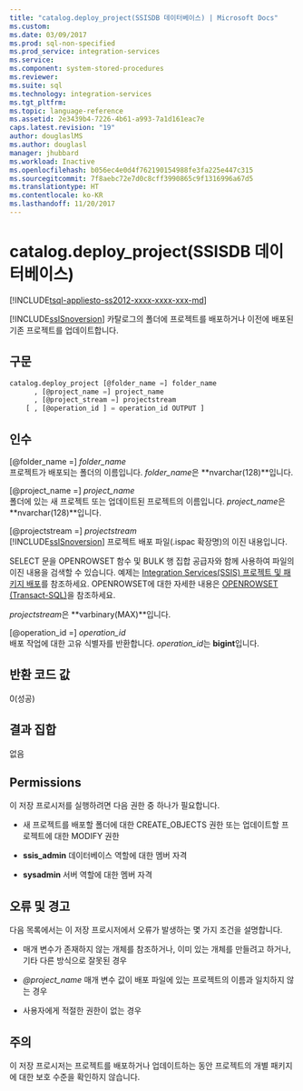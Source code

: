 ```yaml
---
title: "catalog.deploy_project(SSISDB 데이터베이스) | Microsoft Docs"
ms.custom: 
ms.date: 03/09/2017
ms.prod: sql-non-specified
ms.prod_service: integration-services
ms.service: 
ms.component: system-stored-procedures
ms.reviewer: 
ms.suite: sql
ms.technology: integration-services
ms.tgt_pltfrm: 
ms.topic: language-reference
ms.assetid: 2e3439b4-7226-4b61-a993-7a1d161eac7e
caps.latest.revision: "19"
author: douglaslMS
ms.author: douglasl
manager: jhubbard
ms.workload: Inactive
ms.openlocfilehash: b056ec4e0d4f762190154988fe3fa225e447c315
ms.sourcegitcommit: 7f8aebc72e7d0c8cff3990865c9f1316996a67d5
ms.translationtype: HT
ms.contentlocale: ko-KR
ms.lasthandoff: 11/20/2017
---
```

# <a name="catalogdeployproject-ssisdb-database"></a>catalog.deploy_project(SSISDB 데이터베이스)
[!INCLUDE[tsql-appliesto-ss2012-xxxx-xxxx-xxx-md](../../includes/tsql-appliesto-ss2012-xxxx-xxxx-xxx-md.md)]

  [!INCLUDE[ssISnoversion](../../includes/ssisnoversion-md.md)] 카탈로그의 폴더에 프로젝트를 배포하거나 이전에 배포된 기존 프로젝트를 업데이트합니다.  
  
## <a name="syntax"></a>구문  
  
```sql  
catalog.deploy_project [@folder_name =] folder_name   
      , [@project_name =] project_name   
      , [@project_stream =] projectstream   
    [ , [@operation_id ] = operation_id OUTPUT ]   
```  
  
## <a name="arguments"></a>인수  
 [@folder_name =] *folder_name*  
 프로젝트가 배포되는 폴더의 이름입니다. *folder_name*은 **nvarchar(128)**입니다.  
  
 [@project_name =] *project_name*  
 폴더에 있는 새 프로젝트 또는 업데이트된 프로젝트의 이름입니다. *project_name*은 **nvarchar(128)**입니다.  
  
 [@projectstream =] *projectstream*  
 [!INCLUDE[ssISnoversion](../../includes/ssisnoversion-md.md)] 프로젝트 배포 파일(.ispac 확장명)의 이진 내용입니다.  
  
 SELECT 문을 OPENROWSET 함수 및 BULK 행 집합 공급자와 함께 사용하여 파일의 이진 내용을 검색할 수 있습니다. 예제는 [Integration Services(SSIS) 프로젝트 및 패키지 배포](../../integration-services/packages/deploy-integration-services-ssis-projects-and-packages.md)를 참조하세요. OPENROWSET에 대한 자세한 내용은 [OPENROWSET &#40;Transact-SQL&#41;](../../t-sql/functions/openrowset-transact-sql.md)을 참조하세요.  
  
 *projectstream*은 **varbinary(MAX)**입니다.  
  
 [@operation_id =] *operation_id*  
 배포 작업에 대한 고유 식별자를 반환합니다. *operation_id*는 **bigint**입니다.  
  
## <a name="return-code-value"></a>반환 코드 값  
 0(성공)  
  
## <a name="result-sets"></a>결과 집합  
 없음  
  
## <a name="permissions"></a>Permissions  
 이 저장 프로시저를 실행하려면 다음 권한 중 하나가 필요합니다.  
  
-   새 프로젝트를 배포할 폴더에 대한 CREATE_OBJECTS 권한 또는 업데이트할 프로젝트에 대한 MODIFY 권한  
  
-   **ssis_admin** 데이터베이스 역할에 대한 멤버 자격  
  
-   **sysadmin** 서버 역할에 대한 멤버 자격  
  
## <a name="errors-and-warnings"></a>오류 및 경고  
 다음 목록에서는 이 저장 프로시저에서 오류가 발생하는 몇 가지 조건을 설명합니다.  
  
-   매개 변수가 존재하지 않는 개체를 참조하거나, 이미 있는 개체를 만들려고 하거나, 기타 다른 방식으로 잘못된 경우  
  
-   *@project_name* 매개 변수 값이 배포 파일에 있는 프로젝트의 이름과 일치하지 않는 경우  
  
-   사용자에게 적절한 권한이 없는 경우  
  
## <a name="remarks"></a>주의  
 이 저장 프로시저는 프로젝트를 배포하거나 업데이트하는 동안 프로젝트의 개별 패키지에 대한 보호 수준을 확인하지 않습니다.  
  
  
